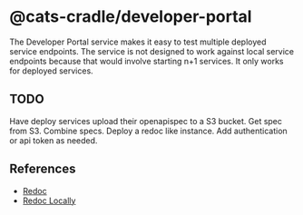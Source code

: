 # @cats-cradle/developer-portal

The Developer Portal service makes it easy to test multiple deployed service
endpoints. The service is not designed to work against local service endpoints
because that would involve starting n+1 services. It only works for deployed
services.

## TODO

Have deploy services upload their openapispec to a S3 bucket. Get spec from S3.
Combine specs. Deploy a redoc like instance. Add authentication or api token as
needed.

## References

- [Redoc](https://redocly.com/customers/australia-post/)
- [Redoc Locally](https://redocly.com/docs/redoc/deployment/intro/#how-to-run-redoc-locally)
